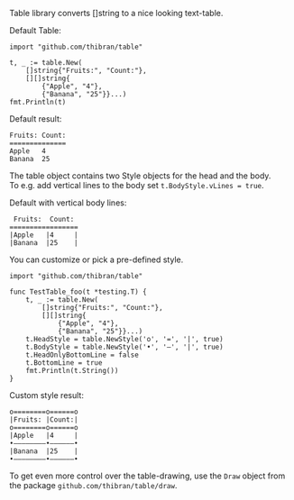 Table library converts []string to a nice looking text-table.

Default Table:
```golang
import "github.com/thibran/table"

t, _ := table.New(
    []string{"Fruits:", "Count:"},
    [][]string{
        {"Apple", "4"},
        {"Banana", "25"}}...)
fmt.Println(t)
```

Default result:
```
Fruits: Count:
==============
Apple   4     
Banana  25    
```

The table object contains two Style objects for the head and the body.  
To e.g. add vertical lines to the body set `t.BodyStyle.vLines = true`.

Default with vertical body lines:
```
 Fruits:  Count:
=================
|Apple   |4     |
|Banana  |25    |
```

You can customize or pick a pre-defined style.

```golang
import "github.com/thibran/table"

func TestTable_foo(t *testing.T) {
	t, _ := table.New(
		[]string{"Fruits:", "Count:"},
		[][]string{
			{"Apple", "4"},
			{"Banana", "25"}}...)
	t.HeadStyle = table.NewStyle('o', '=', '|', true)
	t.BodyStyle = table.NewStyle('•', '–', '|', true)
	t.HeadOnlyBottomLine = false
	t.BottomLine = true
	fmt.Println(t.String())
}
```

Custom style result:
```
o========o======o
|Fruits: |Count:|
o========o======o
|Apple   |4     |
•––––––––•––––––•
|Banana  |25    |
•––––––––•––––––•
```

To get even more control over the table-drawing, use the `Draw` object from the package `github.com/thibran/table/draw`.

